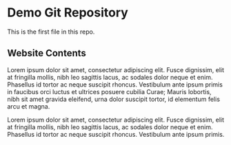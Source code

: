 # Demo Git Repository

This is the first file in this repo.

## Website Contents



Lorem ipsum dolor sit amet, consectetur adipiscing elit. Fusce dignissim, elit at fringilla mollis, nibh leo sagittis lacus, ac sodales dolor neque et enim. Phasellus id tortor ac neque suscipit rhoncus. Vestibulum ante ipsum primis in faucibus orci luctus et ultrices posuere cubilia Curae; Mauris lobortis, nibh sit amet gravida eleifend, urna dolor suscipit tortor, id elementum felis arcu et magna.

Lorem ipsum dolor sit amet, consectetur adipiscing elit. Fusce dignissim, elit at fringilla mollis, nibh leo sagittis lacus, ac sodales dolor neque et enim. Phasellus id tortor ac neque suscipit rhoncus. Vestibulum ante ipsum primis.
